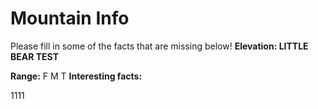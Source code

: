 # Mountain Info
Please fill in some of the facts that are missing below!
**Elevation: LITTLE BEAR TEST**

**Range:**
F M T
**Interesting facts:**


1111